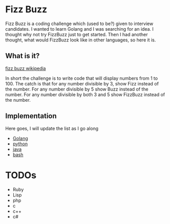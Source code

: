 # Fizz Buzz

Fizz Buzz is a coding challenge which (used to be?) given to
interview candidates.   I wanted to learn Golang and I was searching
for an idea.  I thought why not try FizzBuzz just to get started.
Then I had another thought, what would FizzBuzz look like in
other languages, so here it is.  

## What is it?
[fizz buzz wikipedia](https://en.wikipedia.org/wiki/Fizz_buzz)

In short the challenge is to write code that will display
numbers from 1 to 100.   The catch is that for any number divisible by 3, show Fizz instead of the number.  For any number divisible by
5 show Buzz instead of the number.   For any number divisible by
both 3 and 5 show FizzBuzz instead of the number.

## Implementation

Here goes, I will update the list as I go along

* [Golang](golang)  
* [python](python)  
* [java](java)   
* [bash](bash)  

# TODOs
* Ruby
* Lisp
* php
* c
* c++
* c#
